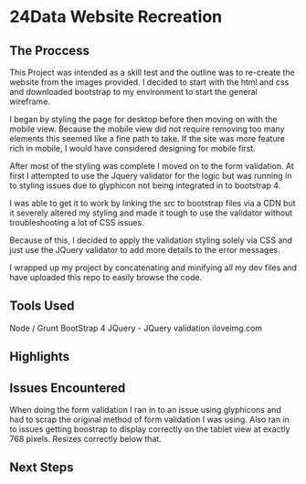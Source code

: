 # 24Data Website Recreation

## The Proccess
This Project was intended as a skill test and the outline was to re-create the website from the images provided. I decided to start with the html and css and downloaded bootstrap to my environment to start the general wireframe. 

I began by styling the page for desktop before then moving on with the mobile view. Because the mobile view did not require removing too many elements this seemed like a fine path to take. If the site was more feature rich in mobile, I would have considered designing for mobile first. 

After most of the styling was complete I moved on to the form validation. At first I attempted to use the Jquery validator for the logic but was running in to styling issues due to glyphicon not being integrated in to bootstrap 4.

I was able to get it to work by linking the src to bootstrap files via a CDN but it severely altered my styling and made it tough to use the validator without troubleshooting a lot of CSS issues.

Because of this, I decided to apply the validation styling solely via CSS and just use the JQuery validator to add more details to the error messages.

I wrapped up my project by concatenating and minifying all my dev files and have uploaded this repo to easily browse the code. 

## Tools Used

Node / Grunt
BootStrap 4 
JQuery - JQuery validation 
iloveimg.com 


## Highlights


## Issues Encountered
When doing the form validation I ran in to an issue using glyphicons and had to scrap the original method of form validation I was using. Also ran in to issues getting boostrap to display correctly on the tablet view at exactly 768 pixels. Resizes correctly below that.

## Next Steps

